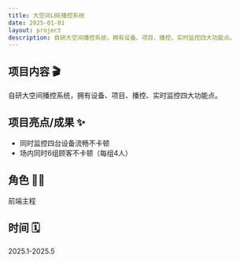 ```yaml
---
title: 大空间LBE播控系统
date: 2025-01-01
layout: project
description: 自研大空间播控系统，拥有设备、项目、播控、实时监控四大功能点。
---
```


## 项目内容 🎬

自研大空间播控系统，拥有设备、项目、播控、实时监控四大功能点。

## 项目亮点/成果 ✨

- 同时监控四台设备流畅不卡顿
- 场内同时6组顾客不卡顿（每组4人）

## 角色 👨‍💻

前端主程

## 时间 🗓️

2025.1-2025.5
